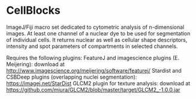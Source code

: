 # CellBlocks
ImageJ/Fiji macro set dedicated to cytometric analysis of n-dimensional images. At least one channel of a nuclear dye to be used for segmentation of individual cells. It returns nuclear as well as cellular shape descriptors, intensity and spot parameters of compartments in selected channels. 

Requires the following plugins:
FeatureJ and imagescience plugins (E. Meijering): download at http://www.imagescience.org/meijering/software/featurej/
Stardist and CSBDeep plugins (overlapping nuclei segmentation): https://imagej.net/StarDist
GLCM2 plugin for texture analysis: download at https://github.com/miura/GLCM2/blob/master/target/GLCM2_-1.0.0.jar
